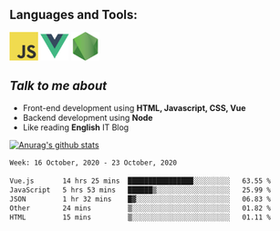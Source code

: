 ## **Languages and Tools:**      
<code><img height="50" src="https://raw.githubusercontent.com/github/explore/80688e429a7d4ef2fca1e82350fe8e3517d3494d/topics/javascript/javascript.png"></code>
<code><img height="50"  src="https://raw.githubusercontent.com/github/explore/80688e429a7d4ef2fca1e82350fe8e3517d3494d/topics/vue/vue.png"></code>
<code><img height="50"  src="https://raw.githubusercontent.com/github/explore/80688e429a7d4ef2fca1e82350fe8e3517d3494d/topics/nodejs/nodejs.png"></code>

## *Talk to me about*
- Front-end development using **HTML, Javascript, CSS, Vue**
- Backend development using **Node**
- Like reading **English** IT Blog    

[![Anurag's github stats](https://github-readme-stats.vercel.app/api?username=qdi5)](https://github.com/anuraghazra/github-readme-stats)    

<!--START_SECTION:waka-->
```text
Week: 16 October, 2020 - 23 October, 2020

Vue.js       14 hrs 25 mins  ████████████████░░░░░░░░░   63.55 % 
JavaScript   5 hrs 53 mins   ██████▒░░░░░░░░░░░░░░░░░░   25.99 % 
JSON         1 hr 32 mins    █▓░░░░░░░░░░░░░░░░░░░░░░░   06.83 % 
Other        24 mins         ▒░░░░░░░░░░░░░░░░░░░░░░░░   01.82 % 
HTML         15 mins         ▒░░░░░░░░░░░░░░░░░░░░░░░░   01.11 % 
```
<!--END_SECTION:waka-->
